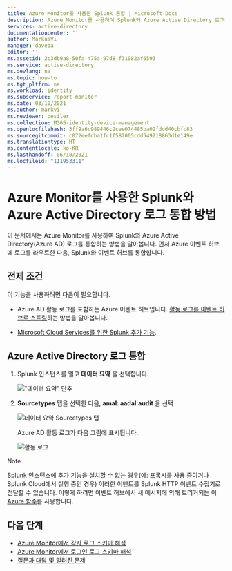```yaml
---
title: Azure Monitor를 사용한 Splunk 통합 | Microsoft Docs
description: Azure Monitor를 사용하여 Splunk와 Azure Active Directory 로그를 통합하는 방법에 대해 알아봅니다.
services: active-directory
documentationcenter: ''
author: MarkusVi
manager: daveba
editor: ''
ms.assetid: 2c3db9a8-50fa-475a-97d8-f31082af6593
ms.service: active-directory
ms.devlang: na
ms.topic: how-to
ms.tgt_pltfrm: na
ms.workload: identity
ms.subservice: report-monitor
ms.date: 03/10/2021
ms.author: markvi
ms.reviewer: besiler
ms.collection: M365-identity-device-management
ms.openlocfilehash: 3ff9a6c989446c2cee074485ba02fddd40cbfc83
ms.sourcegitcommit: c072eefdba1fc1f582005cdd549218863d1e149e
ms.translationtype: HT
ms.contentlocale: ko-KR
ms.lasthandoff: 06/10/2021
ms.locfileid: "111953311"
---
```

# <a name="how-to-integrate-azure-active-directory-logs-with-splunk-using-azure-monitor"></a>Azure Monitor를 사용한 Splunk와 Azure Active Directory 로그 통합 방법

이 문서에서는 Azure Monitor를 사용하여 Splunk와 Azure Active Directory(Azure AD) 로그를 통합하는 방법을 알아봅니다. 먼저 Azure 이벤트 허브에 로그를 라우트한 다음, Splunk와 이벤트 허브를 통합합니다.

## <a name="prerequisites"></a>전제 조건

이 기능을 사용하려면 다음이 필요합니다.

- Azure AD 활동 로그를 포함하는 Azure 이벤트 허브입니다. [활동 로그를 이벤트 허브로 스트림](./tutorial-azure-monitor-stream-logs-to-event-hub.md)하는 방법을 알아봅니다. 

-  [Microsoft Cloud Services를 위한 Splunk 추가 기능](https://splunkbase.splunk.com/app/3110/#/details). 

## <a name="integrate-azure-active-directory-logs"></a>Azure Active Directory 로그 통합 

1. Splunk 인스턴스를 열고 **데이터 요약** 을 선택합니다.

    !["데이터 요약" 단추](./media/howto-integrate-activity-logs-with-splunk/DataSummary.png)

2. **Sourcetypes** 탭을 선택한 다음, **amal: aadal:audit** 을 선택

    ![데이터 요약 Sourcetypes 탭](./media/howto-integrate-activity-logs-with-splunk/sourcetypeaadal.png)

    Azure AD 활동 로그가 다음 그림에 표시됩니다.

    ![활동 로그](./media/howto-integrate-activity-logs-with-splunk/activitylogs.png)

> [!NOTE]
> Splunk 인스턴스에 추가 기능을 설치할 수 없는 경우(예: 프록시를 사용 중이거나 Splunk Cloud에서 실행 중인 경우) 이러한 이벤트를 Splunk HTTP 이벤트 수집기로 전달할 수 있습니다. 이렇게 하려면 이벤트 허브에서 새 메시지에 의해 트리거되는 이 [Azure 함수](https://github.com/Microsoft/AzureFunctionforSplunkVS)를 사용합니다. 
>

## <a name="next-steps"></a>다음 단계

* [Azure Monitor에서 감사 로그 스키마 해석](./overview-reports.md)
* [Azure Monitor에서 로그인 로그 스키마 해석](reference-azure-monitor-sign-ins-log-schema.md)
* [질문과 대답 및 알려진 문제](concept-activity-logs-azure-monitor.md#frequently-asked-questions)